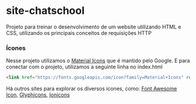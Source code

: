 # site-chatschool
Projeto para treinar o desenvolvimento de um website utilizando HTML e CSS, utilizando os principais conceitos de requisições HTTP

### Ícones
Nesse projeto utilizamos o [Material Icons](https://m3.material.io/styles/icons/overview) que é mantido pelo Google. E para conectar com o projeto, utilizamos a seguinte linha no index.html
```html
<link href="https://fonts.googleapis.com/icon?family=Material+Icons" rel="stylesheet">
```
Há outros sites para explorar os diversos icones, como:
[Font Awesome Icon](https://fontawesome.com), 
[Glyphicons](https://glyphicons.com/), 
[Ionicons](https://ionic.io/ionicons)

